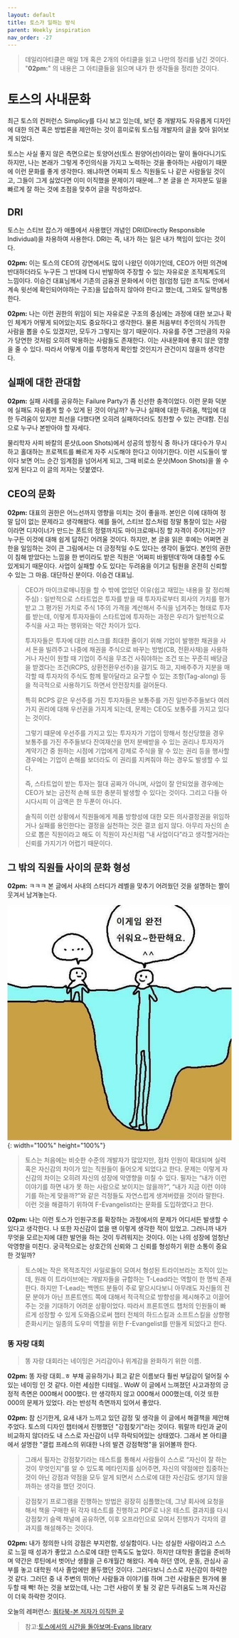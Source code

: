 ```yaml
---
layout: default
title: 토스가 일하는 방식
parent: Weekly inspiration
nav_order: -27
---
```



> 데일리아티클은 매일 1개 혹은 2개의 아티클을 읽고 나만의 정리를 남긴 것이다. "**02pm:**" 의 내용은 그 아티클들을 읽으며 내가 한 생각들을 정리한 것이다.

# 토스의 사내문화


최근 토스의 컨퍼런스 Simplicy를 다시 보고 있는데, 보던 중 개발자도 자유롭게 디자인에 대한 의견 혹은 방법론을 제안하는 것이 흥미로워 토스팀 개발자의 글을 찾아 읽어보게 되었다.

토스는 사실 좋지 않은 측면으로는 토양어선(토스 원양어선)이라는 말이 돌아다니기도 하지만, 나는 본래가 그렇게 주인의식을 가지고 노력하는 것을 좋아하는 사람이기 때문에 이런 문화를 좋게 생각한다. 왜냐하면 어짜피 토스 직원들도 나 같은 사람들일 것이고, 그들이 그게 싫었다면 이미 이직했을 문제이기 때문에...? 본 글을 쓴 저자분도 일을 빠르게 잘 하는 것에 초점을 맞추어 글을 작성하셨다.

## DRI
토스는 스티브 잡스가 애플에서 사용했던 개념인 DRI(Directly Responsible Individual)을 차용하여 사용한다. DRI는 즉, 내가 하는 일은 내가 책임이 있다는 것이다. 

**02pm:** 이는 토스의 CEO의 강연에서도 많이 나왔던 이야기인데, CEO가 어떤 의견에 반대하더라도 누구든 그 반대에 다시 반발하여 주장할 수 있는 자유로운 조직체계도의 느낌이다. 이승건 대표님께서 기존의 금융권 문화에서 이런 점(엄청 딥한 조직도 안에서 계속 윗선에 확인되어야하는 구조)을 답습하지 않아야 한다고 했는데, 그와도 일맥상통 한다.

**02pm:** 나는 이런 권한의 위임이 되는 자유로운 구조의 중심에는 과정에 대한 보고나 확인 체계가 어떻게 되어있는지도 중요하다고 생각한다. 물론 처음부터 주인의식 가득한 사람을 뽑을 수도 있겠지만, 모두가 그렇지는 않기 때문이다. 자유를 주면 그만큼의 자유가 당연한 것처럼 오히려 악용하는 사람들도 존재한다. 이는 사내문화에 좋지 않은 영향을 줄 수 있다. 따라서 어떻게 이를 투명하게 확인할 것인지가 관건이지 않을까 생각한다.

## 실패에 대한 관대함
**02pm:** 실패 사례를 공유하는 Failure Party가 좀 신선한 충격이었다. 이런 문화 덕분에 실패도 자유롭게 할 수 있게 된 것이 아닐까? 누구나 실패에 대한 두려움, 책임에 대한 두려움이 있지만 최선을 다했다면 오히려 실패하더라도 칭찬할 수 있는 관대함. 진심으로 누구나 본받아야 할 자세다.

물리학자 사피 바칼의 룬샷(Loon Shots)에서 성공의 방정식 중 하나가 대다수가 무시하고 홀대하는 프로젝트를 빠르게 자주 시도해야 한다고 이야기한다. 이런 시도들이 쌓이다 보면 어느 순간 임계점을 넘어서게 되고, 그때 비로소 문샷(Moon Shots)을 쏠 수 있게 된다고 이 글의 저자는 덧붙였다.

## CEO의 문화
**02pm:** 대표의 권한은 어느선까지 영향을 미치는 것이 좋을까. 본인은 이에 대하여 정말 답이 없는 문제라고 생각해왔다. 예를 들어, 스티브 잡스처럼 정말 통찰이 있는 사람이라면 디자이너가 만드는 폰트의 정렬까지도 마이크로매니징 할 자격이 주어지는가? 누구든 이것에 대해 쉽게 답하긴 어려울 것이다. 하지만, 본 글을 읽은 후에는 어쩌면 권한을 일임하는 것이 큰 그림에서는 더 긍정적일 수도 있다는 생각이 들었다. 본인의 권한이 침해 받았다는 느낌을 한 번이라도 받은 직원은 '어짜피 바뀔텐데'하며 대충할 수도 있게되기 때문이다. 사업이 실패할 수도 있다는 두려움을 이기고 팀원을 온전히 신뢰할 수 있는 그 마음. 대단하신 분이다. 이승건 대표님.


> CEO가 마이크로매니징을 할 수 밖에 없었던 이유(쉽고 재밌는 내용을 잘 정리해주심)
: 일반적으로 스타트업은 투자를 받을 때 투자자로부터 회사의 가치를 평가받고 그 평가된 가치로 주식 1주의 가격을 계산해서 주식을 넘겨주는 형태로 투자를 받는데, 이렇게 투자자들이 스타트업에 투자하는 과정은 우리가 일반적으로 주식을 사고 파는 행위와는 약간 차이가 있다.
> 
> 투자자들은 투자에 대한 리스크를 최대한 줄이기 위해 기업이 발행한 채권을 사서 돈을 빌려주고 나중에 채권을 주식으로 바꾸는 방법(CB, 전환사채)을 사용하거나 자신이 원할 때 기업이 주식을 무조건 사줘야하는 조건 또는 꾸준히 배당금을 받겠다는 조건(RCPS, 상환전환우선주)을 걸기도 하고, 지배주주가 지분을 매각할 때 투자자의 주식도 함께 팔아달라고 요구할 수 있는 조항(Tag-along) 등을 적극적으로 사용하기도 하면서 안전장치를 걸어둔다.
> 
> 특히 RCPS 같은 우선주를 가진 투자자들은 보통주를 가진 일반주주들보다 여러가지 권리에 대해 우선권을 가지게 되는데, 문제는 CEO도 보통주를 가지고 있다는 것이다.
> 
> 그렇기 떄문에 우선주를 가지고 있는 투자자가 기업이 망해서 청산당했을 경우 보통주를 가진 주주들보다 잔여재산을 먼저 분배받을 수 있는 권리나 투자자가 계약기간 중 원하는 시점에 기업에게 강제로 주식을 팔 수 있는 권리 등을 행사할 경우에는 기업이 손해를 보더라도 이 권리를 지켜줘야 하는 경우도 발생할 수 있다.
> 
> 즉, 스타트업이 받는 투자는 절대 공짜가 아니며, 사업이 잘 안되었을 경우에는 CEO가 보는 금전적 손해 또한 충분히 발생할 수 있다는 것이다. 그리고 다들 아시다시피 이 금액은 한 두푼이 아니다.
> 
> 솔직히 이런 상황에서 직원들에게 제품 방향성에 대한 모든 의사결정권을 위임하거나 실패를 용인한다는 결정을 실천하는 것은 결코 쉽지 않다. 아무리 자신의 손으로 뽑은 직원이라고 해도 이 직원이 자신처럼 “내 사업이다”라고 생각할거라는 신뢰를 가지기가 어렵기 때문이다.



## 그 밖의 직원들 사이의 문화 형성

**02pm:** ㅋㅋㅋ 본 글에서 사내의 스터디가 레벨을 맞추기 어려웠던 것을 설명하는 짤이 웃겨서 남겨놓는다.

![인물들의 깊은 수심에 참여하고자 하는 다리 짧은 신입의 모습](../../assets/images/posts/hard_user.jpg){: width="100%" height="100%"}

> 토스는 처음에는 비슷한 수준의 개발자가 많았지만, 점차 인원이 확대되며 실력 혹은 자신감의 차이가 있는 직원들이 들어오게 되었다고 한다. 문제는 이렇게 자신감의 차이는 오히려 자신의 성장에 악영향을 미칠 수 있다. 필자는 “내가 이런 이야기를 하면 내가 못 하는 사람으로 보이지는 않을까?”, “내가 지금 이런 이야기를 하는게 맞을까?”와 같은 걱정들도 자연스럽게 생겨버렸을 것이라 말한다. 이런 것을 해결하기 위하여 F-Evangelist라는 문화를 도입하였다고 한다.


**02pm:** 나는 이런 토스가 인원구조를 확장하는 과정에서의 문제가 어디서든 발생할 수 있다고 생각한다. 나 또한 자신감이 없을 땐 이렇게 생각한 적이 있었고. 그러니까 내가 무엇을 모르는지에 대한 발언을 하는 것이 두려워지는 것이다. 이는 나의 성장에 엄청난 악영향을 미친다. 궁극적으로는 상호간의 신뢰와 그 신뢰를 형성하기 위한 소통이 중요한 것일까? 


> 토스에는 작은 목적조직인 사일로들이 모여서 형성된 트라이브라는 조직이 있는데, 원래 이 트라이브에는 개발자들을 규합하는 T-Lead라는 역할이 한 명씩 존재한다. 하지만 T-Lead는 백엔드 분들이 주로 맡으시다보니 아무래도 자신들의 전문 분야가 아닌 프론트엔드 쪽에 대해서 적극적으로 방향성을 제시해주고 이끌어주는 것을 기대하기 어려운 상황이었다. 따라서 프론트엔드 챕처의 인원들이 빠르게 성장할 수 있게 도와줌으로써 챕터 전체의 하드스킬과 소프트스킬을 상향평준화시키는 일종의 도우미 역할을 위한 F-Evangelist를 만들게 되었다고 한다. 
> 

### 똥 자랑 대회
> 똥 자랑 대회라는 네이밍은 거리감이나 위계감을 완화하기 위한 이름.

**02pm:** 똥 자랑 대회..ㅎ 부채 공유하기나 회고 같은 이름보다 훨씬 부담감이 덜어질 수 있는 네이밍 인 것 같다. 이런 세심한 디테일.. WoW 이 글에서 느껴졌던 사고과정의 긍정적 측면은 000해서 000했다. 만 생각하지 않고 000해서 000했는데, 이것 또한 000의 문제가 있었다. 라는 반성적 측면까지 있어서 좋았다.

**02pm:** 참 신기한게, 요새 내가 느끼고 있던 감정 및 생각을 이 글에서 해결책을 제안해 주었다. 토스의 디자인 챕터에서 진행했던 "강점찾기"라는 것이다. 뭐랄까 타인과 굳이 비교하지 않더라도 내 스스로 자신감이 너무 하락되어있는 상태였다. 그래서 본 아티클에서 설명한 "갤럽 프레스의 위대한 나의 발견 강점혁명"을 읽어볼까 한다.

> 그래서 필자는 강점찾기라는 테스트를 통해서 사람들이 스스로 “자신이 잘 하는 것이 무엇인지”를 알 수 있도록 메타인지를 심어주면, 자신의 약점에만 집중하는 것이 아닌 강점과 약점을 모두 알게 되면서 스스로에 대한 자신감도 생기지 않을까하는 생각을 했던 것이다.

> 강점찾기 프로그램을 진행하는 방법은 굉장히 심플했는데, 그냥 회사에 요청을 해서 책을 구매한 뒤 각자 테스트를 진행하고 PDF로 나온 테스트 결과지를 다시 강점찾기 슬랙 채널에 공유하면, 이후 오프라인으로 모여서 진행자가 각자의 결과지를 해설해주는 것이다.


**02pm:** 내가 정의한 나의 강점은 부지런함, 성실함이다. 나는 성실한 사람이라고 스스로 느낄 때 성과가 좋았고 스스로에 대한 만족도도 높았다. 하지만 대학원 졸업을 준비하며 약간은 루틴에서 벗어난 생활을 근 6개월간 해왔다. 계속 하던 영어, 운동, 관심사 공부를 놓고 대학원 석사 졸업에만 몰두했던 것이다. 그러다보니 스스로 자신감이 하락한 것 같다. 그러던 중 내 주변의 뛰어난 사람들과 이야기를 하며 그런 사람들은 뭔가에 몰두할 때 빡! 하는 것을 보았는데, 나는 그런 사람이 못 될 것 같은 두려움도 느껴 자신감이 더욱 하락한 것이다. 



오늘의 레퍼런스: [쿼타북-본 저자가 이직한 곳](https://www.quotabook.com/ko)


> 참고:[토스에서의 시간을 돌아보며-Evans library](https://evan-moon.github.io/2022/05/07/toss-retrospective/?fbclid=IwAR3DJ0wBbzHswvNcyK_wgW9RMIVcilzyJjySK-jU_0_vxeZdkBCABoE3r7M)